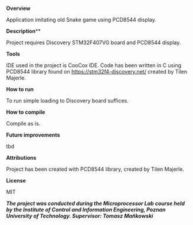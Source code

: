 #

**Overview**

Application imitating old Snake game using PCD8544 display. 

**Description****

Project requires Discovery STM32F407VG board and PCD8544 display.

**Tools**

IDE used in the project is CooCox IDE. Code has been written in C using PCD8544 library found on https://stm32f4-discovery.net/ created by Tilen Majerle.

**How to run**

To run simple loading to Discovery board suffices.

**How to compile**

Compile as is.

**Future improvements**

tbd

**Attributions**

Project has been created with PCD8544 library, created by Tilen Majerle.

**License**

MIT

***The project was conducted during the Microprocessor Lab course held by the Institute of Control and Information Engineering, Poznan University of Technology. Supervisor: Tomasz Mañkowski***
